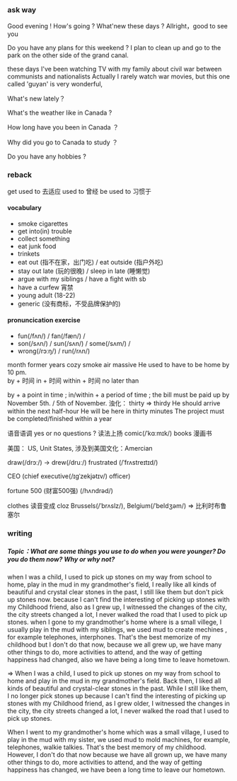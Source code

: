 ### ask way
Good evening ! How's going ?
What'new these days ?
    Allright，good to see you 

Do you have any plans for this weekend ?
    I plan to clean up and go to the park on the other side of the grand canal.

these days I've been watching TV with my family about civil war between communists and nationalists
Actually I rarely watch war movies, but this one called 'guyan' is very wonderful,  

What's new lately？

What's the weather like in Canada ?

How long have you been in Canada ？

Why did you go to Canada to study ？

Do you have any hobbies ?

### reback

get used to 去适应
used to 曾经
be used to 习惯于

#### vocabulary
- smoke cigarettes
- get into(in) trouble
- collect something
- eat junk food
- trinkets
- eat out (指不在家，出门吃) / eat outside (指户外吃)
- stay out late (玩的很晚) / sleep in late (睡懒觉)
- argue with my siblings / have a fight with sb
- have a curfew 宵禁
- young adult (18-22)
- generic (没有商标，不受品牌保护的)


#### pronuncication exercise
- fun(/fʌn/) / fan(/fæn/) / 
- son(/sʌn/) / sun(/sʌn/) / some(/sʌm/) / 
- wrong(/rɔːŋ/) / run(/rʌn/)


month
former years
cozy
smoke air
massive
He used to have to be home by 10 pm.           
by + 时间              in + 时间                   within + 时间    no later than   

by + a point in time     ;     in/within + a period of time    ;
the bill must be paid up by November 5th. / 5th of November. 浊化： thirty => thirdy
He should arrive within the next half-hour
He will be here in thirty minutes
The project must be completed/finished within a year


语音语调
yes or no questions ?  读法上扬
comic(/ˈkɑːmɪk/) books 漫画书

美国： US, Unit States, 涉及到美国文化：Amercian

draw(/drɔː/) -> drew(/druː/)
frustrated (/ˈfrʌstreɪtɪd/)

CEO (chief executive(/ɪɡˈzekjətɪv/) officer)

fortune 500 (财富500强) (/hʌndrəd/)

clothes 读音变成 cloz
Brussels(/ˈbrʌslz/), Belgium(/ˈbeldʒəm/)  => 比利时布鲁塞尔


### writing
##### Topic：What are some things you use to do when you were younger? Do you do them now? Why or why not?

when I was a child, I used to pick up stones on my way from school to home, play in the mud in my grandmother's field, I really like all kinds of beautiful and crystal clear stones in the past, I still like them but don't pick up stones now. because I can't find the interesting of picking up stones with my Childhood friend, also as I grew up, I witnessed the changes of the city, the city streets changed a lot, I never walked the road that I used to pick up stones. when I gone to my grandmother's home where is a small villege, I usually play in the mud with my siblings, we used mud to create mechines , for example telephones, interphones. That's the best memorize of my childhood but I don't do that now, because we all grew up, we have many other things to do, more activities to attend, and the way of getting happiness had changed, also we have being a long time to leave hometown.

=>
When I was a child, I used to pick up stones on my way from school to home and play in the mud in my grandmother's field. Back then, I liked all kinds of beautiful and crystal-clear stones in the past. While I still like them, I no longer pick stones up because I can't find the interesting of picking up stones with my Childhood friend, as I grew older, I witnessed the changes in the city, the city streets changed a lot, I never walked the road that I used to pick up stones. 

When I went to my grandmother's home which was a small village, I used to play in the mud with my sister, we used mud to mold machines, for example, telephones, walkie talkies. That's the best memory of my childhood. However, I don't do that now because we have all grown up, we have many other things to do, more activities to attend, and the way of getting happiness has changed, we have been a long time to leave our hometown.
